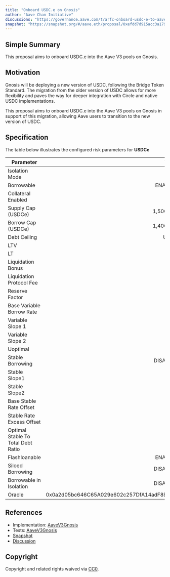 ```yaml
---
title: "Onboard USDC.e on Gnosis"
author: "Aave Chan Initiative"
discussions: "https://governance.aave.com/t/arfc-onboard-usdc-e-to-aave-v3-gnosis-chain/17948/3"
snapshot: "https://snapshot.org/#/aave.eth/proposal/0xefdd7d915acc3a179c756295ad6583645dfc491424cda08916e80c8551e30943"
---
```


## Simple Summary

This proposal aims to onboard USDC.e into the Aave V3 pools on Gnosis.

## Motivation

Gnosis will be deploying a new version of USDC, following the Bridge Token Standard. The migration from the older version of USDC allows for more flexibility and paves the way for deeper integration with Circle and native USDC implementations.

This proposal aims to onboard USDC.e into the Aave V3 pools on Gnosis in support of this migration, allowing Aave users to transition to the new version of USDC.

## Specification

The table below illustrates the configured risk parameters for **USDCe**

| Parameter                          |                                      Value |
| ---------------------------------- | -----------------------------------------: |
| Isolation Mode                     |                                       false |
| Borrowable                         |                                    ENABLED |
| Collateral Enabled                 |                                       true |
| Supply Cap (USDCe)                 |                                  1,500,000 |
| Borrow Cap (USDCe)                 |                                  1,400,000 |
| Debt Ceiling                       |                                      USD 0 |
| LTV                                |                                       75 % |
| LT                                 |                                       78 % |
| Liquidation Bonus                  |                                        5 % |
| Liquidation Protocol Fee           |                                       10 % |
| Reserve Factor                     |                                       10 % |
| Base Variable Borrow Rate          |                                        0 % |
| Variable Slope 1                   |                                        9 % |
| Variable Slope 2                   |                                       75 % |
| Uoptimal                           |                                       90 % |
| Stable Borrowing                   |                                   DISABLED |
| Stable Slope1                      |                                        9 % |
| Stable Slope2                      |                                       75 % |
| Base Stable Rate Offset            |                                        0 % |
| Stable Rate Excess Offset          |                                        0 % |
| Optimal Stable To Total Debt Ratio |                                        0 % |
| Flashloanable                      |                                    ENABLED |
| Siloed Borrowing                   |                                   DISABLED |
| Borrowable in Isolation            |                                   DISABLED |
| Oracle                             | 0x0a2d05bc646C65A029e602c257DfA14adF8BfAd2 |

## References

- Implementation: [AaveV3Gnosis](https://github.com/bgd-labs/aave-proposals-v3/blob/main/src/20240717_AaveV3Gnosis_OnboardUSDCEOnGnosis/AaveV3Gnosis_OnboardUSDCEOnGnosis_20240717.sol)
- Tests: [AaveV3Gnosis](https://github.com/bgd-labs/aave-proposals-v3/blob/main/src/20240717_AaveV3Gnosis_OnboardUSDCEOnGnosis/AaveV3Gnosis_OnboardUSDCEOnGnosis_20240717.t.sol)
- [Snapshot](https://snapshot.org/#/aave.eth/proposal/0xefdd7d915acc3a179c756295ad6583645dfc491424cda08916e80c8551e30943)
- [Discussion](https://governance.aave.com/t/arfc-onboard-usdc-e-to-aave-v3-gnosis-chain/17948/3)

## Copyright

Copyright and related rights waived via [CC0](https://creativecommons.org/publicdomain/zero/1.0/).
